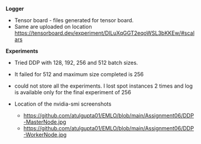 **Logger**
- Tensor board - files generated for tensor board.
- Same are uploaded on location https://tensorboard.dev/experiment/DILuXqGGT2eqoWSL3bKKEw/#scalars

**Experiments**
- Tried DDP with 128, 192, 256 and 512 batch sizes.
- It failed for 512 and maximum size completed is 256
- could not store all the experiments. I lost spot instances 2 times and log is available only for the final experiment of 256

- Location of the nvidia-smi screenshots
  - https://github.com/atulgupta01/EMLO/blob/main/Assignment06/DDP-MasterNode.jpg
  - https://github.com/atulgupta01/EMLO/blob/main/Assignment06/DDP-WorkerNode.jpg
